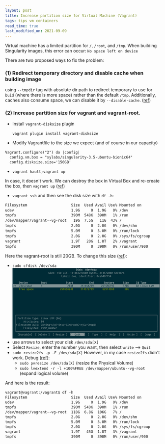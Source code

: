 ```yaml
---
layout: post
title: Increase partition size for Virtual Machine (Vagrant)
tags: tips vm containers
read_time: true
last_modified_on: 2021-09-09
---
```


Virtual machine has a limited partition for `/`, `/root`, and `/tmp`. When building Singularity images, this error can occur:
`No space left on device`

There are two proposed ways to fix the problem:

### (1) Redirect temporary directory and disable cache when building image

using `--tmpdir` tag with absolute dir path to redirect temporary to use for `buid` (where there is more space) rather than the default `/tmp`. Additionally, caches also consume space, we can disable it by `--disable-cache`. ([ref](https://sylabs.io/guides/3.4/user-guide/cli/singularity_build.html))

### (2) Increase partition size for vagrant and vagrant-root.
* Install `vagrant-disksize` plugin
  
  `vagrant plugin install vagrant-disksize`

* Modify Vagrantfile to the size we expect (and of course in our capacity)

```
Vagrant.configure("2") do |config|
  config.vm.box = "sylabs/singularity-3.5-ubuntu-bionic64"
  config.disksize.size='150GB'
```
* `vagrant hault;vagrant up`

In case, it doesn't work. We can destroy the box in Virtual Box and re-create the box, then `vagrant up` ([ref](https://stackoverflow.com/a/51064467/11524628))

* `vagrant ssh` and then see the disk size with `df -h`:
```bash
Filesystem                    Size  Used Avail Use% Mounted on
udev                          1.9G     0  1.9G   0% /dev
tmpfs                         390M  548K  390M   1% /run
/dev/mapper/vagrant--vg-root   19G  7.5G   11G  43% /
tmpfs                         2.0G     0  2.0G   0% /dev/shm
tmpfs                         5.0M     0  5.0M   0% /run/lock
tmpfs                         2.0G     0  2.0G   0% /sys/fs/cgroup
vagrant                       1.9T   20G  1.8T   2% /vagrant
tmpfs                         390M     0  390M   0% /run/user/900
```
Here the vagrant-root is still 20GB. To change this size ([ref](https://stackoverflow.com/a/60185312/11524628)):
* `sudo cfdisk /dev/sda`
  ![vagrant](assets/images/../../../assets/images/vagrant-partition.png)
* use arrows to select your disk `/dev/sda[X]`
* Select `Resize`, enter the number you want, then select `write` --> `Quit`
* `sudo resize2fs -p -F /dev/sda[X]`
However, in my case `resize2fs` didn't work. Debug ([ref](https://unix.stackexchange.com/a/583544/395421)):
    * `sudo pvresize /dev/sda[X]` (resize the Physical Volume)
    * `sudo lvextend -r -l +100%FREE /dev/mapper/ubuntu--vg-root` (expand logical volume)

And here is the result:
```
vagrant@vagrant:/vagrant$ df -h
Filesystem                    Size  Used Avail Use% Mounted on
udev                          1.9G     0  1.9G   0% /dev
tmpfs                         390M  540K  390M   1% /run
/dev/mapper/vagrant--vg-root  118G  6.8G  106G   7% /
tmpfs                         2.0G     0  2.0G   0% /dev/shm
tmpfs                         5.0M     0  5.0M   0% /run/lock
tmpfs                         2.0G     0  2.0G   0% /sys/fs/cgroup
vagrant                       1.9T   45G  1.8T   3% /vagrant
tmpfs                         390M     0  390M   0% /run/user/900
```

